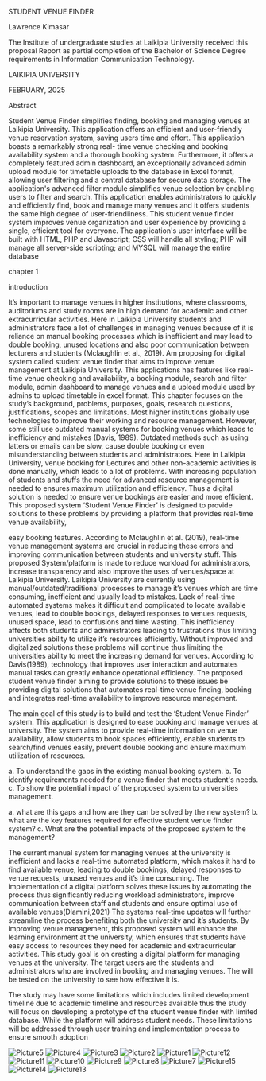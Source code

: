 STUDENT VENUE FINDER


Lawrence Kimasar


The Institute of undergraduate studies at Laikipia University received this proposal Report as partial completion of the Bachelor of Science Degree requirements in Information Communication Technology.



LAIKIPIA UNIVERSITY




FEBRUARY, 2025

Abstract
 
Student Venue Finder simplifies finding, booking and managing venues at Laikipia University. This application offers an efficient and user-friendly venue reservation system, saving users time and effort. This application boasts a remarkably strong real- time venue checking and booking availability system and a thorough booking system. Furthermore, it offers a completely featured admin dashboard, an exceptionally advanced admin upload module for timetable uploads to the database in Excel format, allowing user filtering and a central database for secure data storage. The application's advanced filter module simplifies venue selection by enabling users to filter and search. This application enables administrators to quickly and efficiently find, book and manage many venues and it offers students the same high degree of user-friendliness. This student venue finder system improves venue organization and user experience by providing a single, efficient tool for everyone. The application's user interface will be built with HTML, PHP and Javascript; CSS will handle all styling; PHP will manage all server-side scripting; and MYSQL will manage the entire database


   
chapter 1

introduction

It’s important to manage venues in higher institutions, where classrooms, auditoriums and study rooms are in high demand for academic and other extracurricular activities. Here in Laikipia University students and administrators face a lot of challenges in managing venues because of it is reliance on manual booking processes which is inefficient and may lead to double booking, unused locations and also poor communication between lecturers and students (Mclaughlin et al., 2019).
Am proposing for digital system called student venue finder that aims to improve venue management at Laikipia University. This applications has features like real- time venue checking and availability, a booking module, search and filter module, admin dashboard to manage venues and a upload module used by admins to upload timetable in excel format. This chapter focuses on the study’s background, problems, purposes, goals, research questions, justifications, scopes and limitations.
Most higher institutions globally use technologies to improve their working and resource management. However, some still use outdated manual systems for booking venues which leads to inefficiency and mistakes (Davis, 1989). Outdated methods such as using latters or emails can be slow, cause double booking or even misunderstanding between students and administrators.
Here in Laikipia University, venue booking for Lectures and other non-academic activities is done manually, which leads to a lot of problems. With increasing population of students and stuffs the need for advanced resource management is needed to ensures maximum utilization and efficiency. Thus a digital solution is needed to ensure venue bookings are easier and more efficient.
This proposed system ‘Student Venue Finder’ is designed to provide solutions to these problems by providing a platform that provides real-time venue availability,
 
easy booking features. According to Mclaughlin et al. (2019), real-time venue management systems are crucial in reducing these errors and improving communication between students and university stuff. This proposed System/platform is made to reduce workload for administrators, increase transparency and also improve the uses of venues/space at Laikipia University.
Laikipia University are currently using manual/outdated/traditional processes to manage it’s venues which are time consuming, inefficient and usually lead to mistakes. Lack of real-time automated systems makes it difficult and complicated to locate available venues, lead to double bookings, delayed responses to venues requests, unused space, lead to confusions and time wasting. This inefficiency affects both students and administrators leading to frustrations thus limiting universities ability to utilize it’s resources efficiently.
Without improved and digitalized solutions these problems will continue thus limiting the universities ability to meet the increasing demand for venues. According to Davis(1989), technology that improves user interaction and automates manual tasks can greatly enhance operational efficiency. The proposed student venue finder aiming to provide solutions to these issues be providing digital solutions that automates real-time venue finding, booking and integrates real-time availability to improve resource management.

The main goal of this study is to build and test the ‘Student Venue Finder’ system. This application is designed to ease booking and manage venues at university. The system aims to provide real-time information on venue availability, allow students to book spaces efficiently, enable students to search/find venues easily, prevent double booking and ensure maximum utilization of resources.
 
a.	To understand the gaps in the existing manual booking system.
b.	To identify requirements needed for a venue finder that meets student's needs.
c.	To show the potential impact of the proposed system to universities management.

 
a.	what are this gaps and how are they can be solved by the new system?
b.	what are the key features required for effective student venue finder system?
c.	What are the potential impacts of the proposed system to the management?

The current manual system for managing venues at the university is inefficient and lacks a real-time automated platform, which makes it hard to find available venue, leading to double bookings, delayed responses to venue requests, unused venues and it’s time consuming.
The implementation of a digital platform solves these issues by automating the process thus significantly reducing workload administrators, improve communication between staff and students and ensure optimal use of available venues(Dlamini,2021) The systems real-time updates will further streamline the process benefiting both the university and it’s students.
By improving venue management, this proposed system will enhance the learning environment at the university, which ensures that students have easy access to resources they need for academic and extracurricular activities.
This study goal is on cresting a digital platform for managing venues at the university. The target users are the students and administrators who are involved in booking and managing venues. The will be tested on the university to see how effective it is.
 
The study may have some limitations which includes limited development timeline due to academic timeline and resources available thus the study will focus on developing a prototype of the student venue finder with limited database. While the platform will address student needs. These limitations will be addressed through user training and implementation process to ensure smooth adoption


![Picture5](https://github.com/user-attachments/assets/08438881-8c80-4543-9b83-558a5846b9ef)
![Picture4](https://github.com/user-attachments/assets/250e91df-8902-4753-a278-6a6c309d6dae)
![Picture3](https://github.com/user-attachments/assets/a92d57b3-b512-4a35-a049-56bf49367b2d)
![Picture2](https://github.com/user-attachments/assets/018b7daa-06a0-4110-9189-dfa0b0491778)
![Picture1](https://github.com/user-attachments/assets/7e9f93d5-b5f1-4df6-ac26-1cd17bd033f4)
![Picture12](https://github.com/user-attachments/assets/8469be5d-c765-41db-9d55-82b71fb7f1fd)
![Picture11](https://github.com/user-attachments/assets/3054375c-6b31-438b-8225-0b161d49dd0c)
![Picture10](https://github.com/user-attachments/assets/3b829bf8-3cf5-47e7-a47f-3eeeec151c55)
![Picture9](https://github.com/user-attachments/assets/faed85b1-a59f-4100-b0bc-af28732e8318)
![Picture8](https://github.com/user-attachments/assets/6bac3235-a1d4-4f2c-b387-b7ad0bf4f544)
![Picture7](https://github.com/user-attachments/assets/256cdbca-44b1-4e8b-823b-995d378e53ba)
![Picture15](https://github.com/user-attachments/assets/4ec6805b-d159-45eb-871f-8025ab5fd83f)
![Picture14](https://github.com/user-attachments/assets/6b4c963e-07bd-45a4-b70c-d50ae4712bf8)
![Picture13](https://github.com/user-attachments/assets/b66ef017-6197-4d0c-9b1d-9a40cf470f5c)

